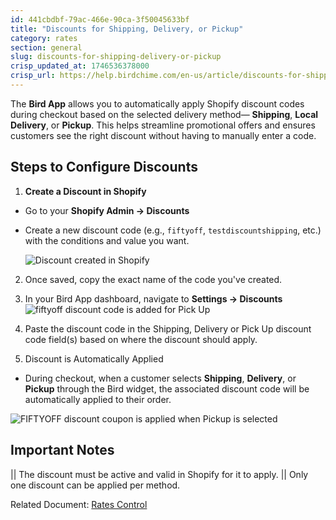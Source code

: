 ```yaml
---
id: 441cbdbf-79ac-466e-90ca-3f50045633bf
title: "Discounts for Shipping, Delivery, or Pickup"
category: rates
section: general
slug: discounts-for-shipping-delivery-or-pickup
crisp_updated_at: 1746536378000
crisp_url: https://help.birdchime.com/en-us/article/discounts-for-shipping-delivery-or-pickup-5tl3ts/
---
```


The **Bird App** allows you to automatically apply Shopify discount codes during checkout based on the selected delivery method— **Shipping**, **Local Delivery**, or **Pickup**. This helps streamline promotional offers and ensures customers see the right discount without having to manually enter a code.

## Steps to Configure Discounts

1. **Create a Discount in Shopify**
    
* Go to your **Shopify Admin → Discounts**
* Create a new discount code (e.g., `fiftyoff`, `testdiscountshipping`, etc.) with the conditions and value you want.
    
    ![Discount created in Shopify](https://storage.crisp.chat/users/helpdesk/website/-/c/a/8/2/ca826b447482b000/image-21_owyiv7.png)
    
2. Once saved, copy the exact name of the code you've created.

3. In your Bird App dashboard, navigate to **Settings → Discounts**
        ![fiftyoff discount code is added for Pick Up](https://storage.crisp.chat/users/helpdesk/website/-/c/a/8/2/ca826b447482b000/image-22-1_ztnk8t.png)
4. Paste the discount code in the Shipping, Delivery or Pick Up discount code field(s) based on where the discount should apply.

6. Discount is Automatically Applied
    
* During checkout, when a customer selects **Shipping**, **Delivery**, or **Pickup** through the Bird widget, the associated discount code will be automatically applied to their order.

![FIFTYOFF discount coupon is applied when Pickup is selected](https://storage.crisp.chat/users/helpdesk/website/-/c/a/8/2/ca826b447482b000/image-23_e88uby.png)

## Important Notes

|| The discount must be active and valid in Shopify for it to apply.
|| Only one discount can be applied per method.

Related Document: [Rates Control](https://help.birdchime.com/en-us/article/rates-control-jjcrrp/)
